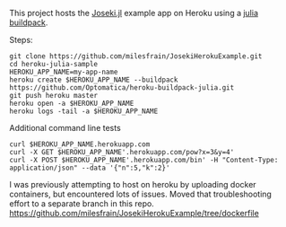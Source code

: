 This project hosts the [Joseki.jl](https://github.com/amellnik/Joseki.jl)
example app on Heroku using a [julia buildpack](https://github.com/Optomatica/heroku-buildpack-julia).


Steps:
```
git clone https://github.com/milesfrain/JosekiHerokuExample.git
cd heroku-julia-sample
HEROKU_APP_NAME=my-app-name
heroku create $HEROKU_APP_NAME --buildpack https://github.com/Optomatica/heroku-buildpack-julia.git
git push heroku master
heroku open -a $HEROKU_APP_NAME
heroku logs -tail -a $HEROKU_APP_NAME
```

Additional command line tests
```
curl $HEROKU_APP_NAME.herokuapp.com
curl -X GET $HEROKU_APP_NAME'.herokuapp.com/pow?x=3&y=4'
curl -X POST $HEROKU_APP_NAME'.herokuapp.com/bin' -H "Content-Type: application/json" --data '{"n":5,"k":2}'
```

I was previously attempting to host on heroku by uploading docker containers, but encountered lots of issues. Moved that troubleshooting effort to a separate branch in this repo.
https://github.com/milesfrain/JosekiHerokuExample/tree/dockerfile
